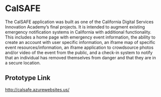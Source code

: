 # CalSAFE
The CalSAFE application was built as one of the California Digital Services Innovation Academy’s final projects. It is intended to augment existing emergency notification systems in California with additional functionality. This includes a home page with emergency event information, the ability to create an account with user specific information, an iframe map of specific event resources/information, an iframe application to crowdsource photos and/or video of the event from the public, and a check-in system to notify that an individual has removed themselves from danger and that they are in a secure location.

Prototype Link
------------------------
http://calsafe.azurewebsites.us/ 
